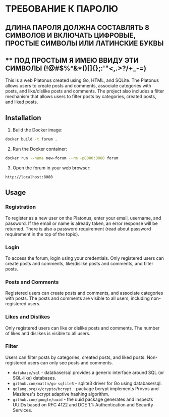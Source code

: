 # ТРЕБОВАНИЕ К ПАРОЛЮ
## ДЛИНА ПАРОЛЯ ДОЛЖНА СОСТАВЛЯТЬ 8 СИМВОЛОВ И ВКЛЮЧАТЬ ЦИФРОВЫЕ, ПРОСТЫЕ СИМВОЛЫ ИЛИ ЛАТИНСКИЕ БУКВЫ
## ** ПОД ПРОСТЫМ Я ИМЕЮ ВВИДУ ЭТИ СИМВОЛЫ (!@#$%^&*()[]{};:'"<,.>?/\+_-=)


This is a web Platonus created using Go, HTML, and SQLite. The Platonus allows users to create posts and comments, associate categories with posts, and like/dislike posts and comments. The project also includes a filter mechanism that allows users to filter posts by categories, created posts, and liked posts.

## Installation

1. Build the Docker image:
```bash
docker build -t forum .
```

2. Run the Docker container:
```bash
docker run --name new-forum --rm -p8080:8080 forum
```

3. Open the forum in your web browser:
```
http://localhost:8080
```

## Usage

### Registration

To register as a new user on the Platonus, enter your email, username, and password. If the email or name is already taken, an error response will be returned. 
There is also a password requirement (read about password requirement in the top of the topic).

### Login

To access the forum, login using your credentials. Only registered users can create posts and comments, like/dislike posts and comments, and filter posts.

### Posts and Comments

Registered users can create posts and comments, and associate categories with posts. The posts and comments are visible to all users, including non-registered users.

### Likes and Dislikes

Only registered users can like or dislike posts and comments. The number of likes and dislikes is visible to all users.

### Filter

Users can filter posts by categories, created posts, and liked posts. Non-registered users can only see posts and comments.


- `database/sql` - database/sql provides a generic interface around SQL (or SQL-like) databases.
- `github.com/mattn/go-sqlite3` - sqlite3 driver for Go using database/sql.
- `golang.org/x/crypto/bcrypt` - package bcrypt implements Provos and Mazières's bcrypt adaptive hashing algorithm.
- `github.com/google/uuid` - the uuid package generates and inspects UUIDs based on RFC 4122 and DCE 1.1: Authentication and Security Services.


